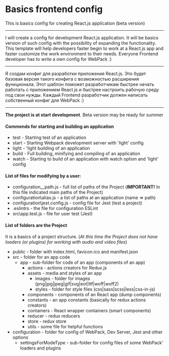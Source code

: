 # Basics frontend config

This is basics config for creating React.js application (beta version)

---

I will create a config for development React.js application. 
It will be basics version of such config with the possibility of expanding the functionality. 
This template will help developers faster begin to work at a React.js app and faster customize the work environment to their needs. 
Everyone Frontend developer has to write a own config for WebPack :) 

---

Я создам конфиг для разработки приложения React.js. 
Это будет базовая версия такого конфига с возможностью расширения функционала. 
Этот шаблон поможет разработчикам быстрее начать работать с приложением React.js и быстрее настроить рабочую среду под свои нужды. 
Каждый Frontend разработчик должен написать собственный конфиг для WebPack :)

---

**The project is at start development**. Beta version may be ready for summer

#### Commends for starting and building an application
+ test - Starting test of an application
+ start - Starting Webpack development server with 'light' config
+ light - 'light building of an application
+ build - Full building, minifying and compiling of an application
+ watch - Starting to build of an application with watch option and 'light' config

#### List of files for modifying by a user:
- configuration\__path.js - full list of paths of the Project (**IMPORTANT!** In this file indicated main paths of the Project)
- configuration\alias.js - a list of paths at an application (name => path)
- configuration\jest.config.js - config file for Jest (test a project)
- .eslintrs - the file for configuration ESLint
- src\app.test.js - file for user test (Jest)

#### List of folders are the Project
It is a basics of a project structure. (_At this time the Project does not 
have loaders (or plugins) for working with audio and video files_)

+ public - folder with index.html, favicon.ico and manifest.json
+ src - folder for an app code
    + app - sub-folder for code of an app (components of an app)
        + actions - actions creators for Redux.js
        + assets - media and styles of an app
            + images - folder for images (png|jpg|jpeg|gif|svg|eot|ttf|woff|woff2)
            + styles - folder for style files (css|sass|scss|less|css-in-js)
        + components - components of an React app (dump components)
        + constants - an app constants (basically for redux actions creators)
        + containers - React wrapper containers (smart components)
        + reducer - redux reducers
        + store - redux store
        + utils - some file for helpful functions
+ configuration - folder for config of WebPack, Dev Server, Jest and other options
    + settingsForModeType - sub-folder for config files of some WebPack' loaders and plugins

